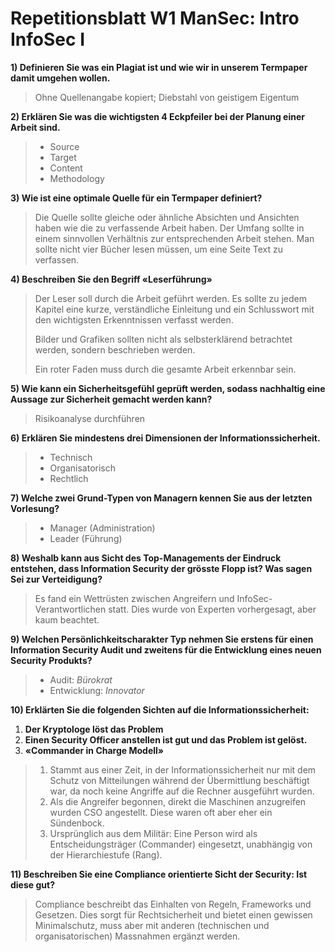# Repetitionsblatt W1 ManSec: Intro InfoSec I

**1) Definieren Sie was ein Plagiat ist und wie wir in unserem Termpaper damit umgehen wollen.**

> Ohne Quellenangabe kopiert; Diebstahl von geistigem Eigentum

**2) Erklären Sie was die wichtigsten 4 Eckpfeiler bei der Planung einer Arbeit sind.**

> * Source
> * Target
> * Content
> * Methodology

**3) Wie ist eine optimale Quelle für ein Termpaper definiert?**

> Die Quelle sollte gleiche oder ähnliche Absichten und Ansichten haben wie die zu verfassende Arbeit haben. Der Umfang sollte in einem sinnvollen Verhältnis zur entsprechenden Arbeit stehen. Man sollte nicht vier Bücher lesen müssen, um eine Seite Text zu verfassen.

**4) Beschreiben Sie den Begriff «Leserführung»**

> Der Leser soll durch die Arbeit geführt werden. Es sollte zu jedem Kapitel eine kurze, verständliche Einleitung und ein Schlusswort mit den wichtigsten Erkenntnissen verfasst werden.
> 
> Bilder und Grafiken sollten nicht als selbsterklärend betrachtet werden, sondern beschrieben werden.
> 
> Ein roter Faden muss durch die gesamte Arbeit erkennbar sein.

**5) Wie kann ein Sicherheitsgefühl geprüft werden, sodass nachhaltig eine Aussage zur Sicherheit gemacht werden kann?** 

> Risikoanalyse durchführen

**6) Erklären Sie mindestens drei Dimensionen der Informationssicherheit.**

> * Technisch
> * Organisatorisch
> * Rechtlich

**7) Welche zwei Grund-Typen von Managern kennen Sie aus der letzten Vorlesung?**

> * Manager (Administration)
> * Leader (Führung)

**8) Weshalb kann aus Sicht des Top-Managements der Eindruck entstehen, dass Information Security der grösste Flopp ist? Was sagen Sei zur Verteidigung?**

> Es fand ein Wettrüsten zwischen Angreifern und InfoSec-Verantwortlichen statt. Dies wurde von Experten vorhergesagt, aber kaum beachtet.

**9) Welchen Persönlichkeitscharakter Typ nehmen Sie erstens für einen Information Security Audit und zweitens für die Entwicklung eines neuen Security Produkts?**

> * Audit: _Bürokrat_
> * Entwicklung: _Innovator_

**10) Erklärten Sie die folgenden Sichten auf die Informationssicherheit:**
1. **Der Kryptologe löst das Problem**
2. **Einen Security Officer anstellen ist gut und das Problem ist gelöst.**
3. **«Commander in Charge Modell»**

> 1. Stammt aus einer Zeit, in der Informationssicherheit nur mit dem Schutz von Mitteilungen während der Übermittlung beschäftigt war, da noch keine Angriffe auf die Rechner ausgeführt wurden.
> 2. Als die Angreifer begonnen, direkt die Maschinen anzugreifen wurden CSO angestellt. Diese waren oft aber eher ein Sündenbock.
> 3. Ursprünglich aus dem Militär: Eine Person wird als Entscheidungsträger (Commander) eingesetzt, unabhängig von der Hierarchiestufe (Rang).

**11) Beschreiben Sie eine Compliance orientierte Sicht der Security: Ist diese gut?**

> Compliance beschreibt das Einhalten von Regeln, Frameworks und Gesetzen. Dies sorgt für Rechtsicherheit und bietet einen gewissen Minimalschutz, muss aber mit anderen (technischen und organisatorischen) Massnahmen ergänzt werden.
